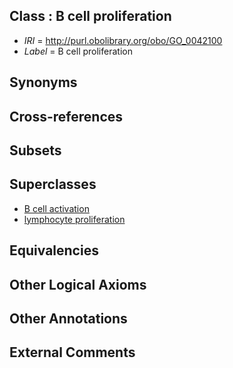 
## Class : B cell proliferation

 * *IRI* = http://purl.obolibrary.org/obo/GO_0042100
 * *Label* = B cell proliferation

## Synonyms


## Cross-references


## Subsets


## Superclasses

 * [B cell activation](../../GO/13/GO_0042113.md)
 * [lymphocyte proliferation](../../GO/51/GO_0046651.md)

## Equivalencies


## Other Logical Axioms


## Other Annotations


## External Comments

